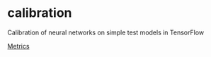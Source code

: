 # calibration
Calibration of neural networks on simple test models in TensorFlow

[Metrics](reports/figures/mnist/mlp/newplot.png)
